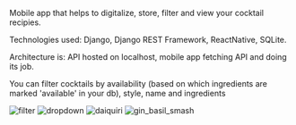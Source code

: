 Mobile app that helps to digitalize, store, filter and view your cocktail recipies.

Technologies used: Django, Django REST Framework, ReactNative, SQLite. 

Architecture is: API hosted on localhost, mobile app fetching API and doing its job.

You can filter cocktails by availability (based on which ingredients are marked 'available' in your db), style, name and ingredients

![filter](https://user-images.githubusercontent.com/80787886/137136500-5c0eced6-cc23-4543-8bb1-83e2fc89861d.jpg)
![dropdown](https://user-images.githubusercontent.com/80787886/137136499-e26c4410-bc58-48da-a057-e40c8954c83d.jpg)
![daiquiri](https://user-images.githubusercontent.com/80787886/137136488-6d518a0d-1919-4351-85ff-b80acf623c94.jpg)
![gin_basil_smash](https://user-images.githubusercontent.com/80787886/137136505-a70ab249-c32a-47c2-81ab-95aaa63564ba.jpg)
